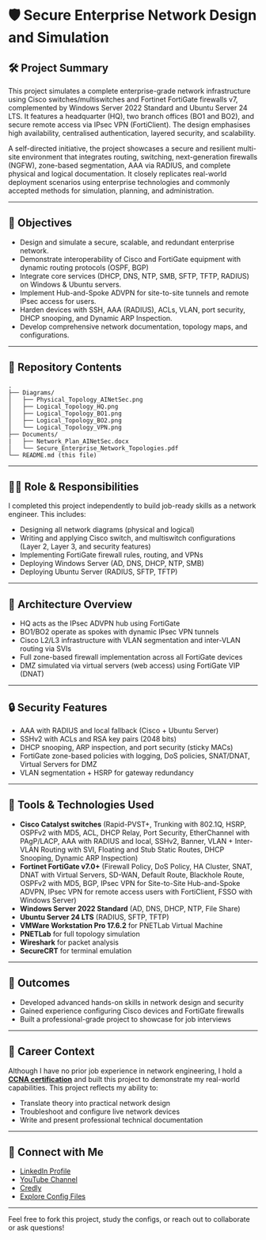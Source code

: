 # 🛡️ Secure Enterprise Network Design and Simulation

## 🛠️ Project Summary

This project simulates a complete enterprise-grade network infrastructure using Cisco switches/multiswitches and Fortinet FortiGate firewalls v7, complemented by Windows Server 2022 Standard and Ubuntu Server 24 LTS. It features a headquarter (HQ), two branch offices (BO1 and BO2), and secure remote access via IPsec VPN (FortiClient). The design emphasises high availability, centralised authentication, layered security, and scalability.

A self-directed initiative, the project showcases a secure and resilient multi-site environment that integrates routing, switching, next-generation firewalls (NGFW), zone-based segmentation, AAA via RADIUS, and complete physical and logical documentation. It closely replicates real-world deployment scenarios using enterprise technologies and commonly accepted methods for simulation, planning, and administration.

---

## 📅 Objectives

- Design and simulate a secure, scalable, and redundant enterprise network.
- Demonstrate interoperability of Cisco and FortiGate equipment with dynamic routing protocols (OSPF, BGP)
- Integrate core services (DHCP, DNS, NTP, SMB, SFTP, TFTP, RADIUS) on Windows & Ubuntu servers.
- Implement Hub-and-Spoke ADVPN for site-to-site tunnels and remote IPsec access for users.
- Harden devices with SSH, AAA (RADIUS), ACLs, VLAN, port security, DHCP snooping, and Dynamic ARP Inspection.
- Develop comprehensive network documentation, topology maps, and configurations.

---

## 📁 Repository Contents

```
.
├── Diagrams/
│   ├── Physical_Topology_AINetSec.png
│   ├── Logical_Topology_HQ.png
│   ├── Logical_Topology_BO1.png
│   ├── Logical_Topology_BO2.png
│   └── Logical_Topology_VPN.png
├── Documents/
|   ├── Network_Plan_AINetSec.docx
│   └── Secure_Enterprise_Network_Topologies.pdf
└── README.md (this file)
```

---

## 👩‍💼 Role & Responsibilities

I completed this project independently to build job-ready skills as a network engineer. This includes:

- Designing all network diagrams (physical and logical)
- Writing and applying Cisco switch, and multiswitch configurations (Layer 2, Layer 3, and security features)
- Implementing FortiGate firewall rules, routing, and VPNs
- Deploying Windows Server (AD, DNS, DHCP, NTP, SMB)
- Deploying Ubuntu Server (RADIUS, SFTP, TFTP)

---

## 🧱 Architecture Overview

- HQ acts as the IPsec ADVPN hub using FortiGate
- BO1/BO2 operate as spokes with dynamic IPsec VPN tunnels
- Cisco L2/L3 infrastructure with VLAN segmentation and inter-VLAN routing via SVIs
- Full zone-based firewall implementation across all FortiGate devices
- DMZ simulated via virtual servers (web access) using FortiGate VIP (DNAT)

---

## 🔒 Security Features

- AAA with RADIUS and local fallback (Cisco + Ubuntu Server)
- SSHv2 with ACLs and RSA key pairs (2048 bits)
- DHCP snooping, ARP inspection, and port security (sticky MACs)
- FortiGate zone-based policies with logging, DoS policies, SNAT/DNAT, Virtual Servers for DMZ
- VLAN segmentation + HSRP for gateway redundancy

---

## 🧰 Tools & Technologies Used

- **Cisco Catalyst switches** (Rapid-PVST+, Trunking with 802.1Q, HSRP, OSPFv2 with MD5, ACL, DHCP Relay, Port Security, EtherChannel with PAgP/LACP, AAA with RADIUS and local, SSHv2, Banner, VLAN + Inter-VLAN Routing with SVI, Floating and Stub Static Routes, DHCP Snooping, Dynamic ARP Inspection)
- **Fortinet FortiGate v7.0+** (Firewall Policy, DoS Policy, HA Cluster, SNAT, DNAT with Virtual Servers, SD-WAN, Default Route, Blackhole Route, OSPFv2 with MD5, BGP, IPsec VPN for Site-to-Site Hub-and-Spoke ADVPN, IPsec VPN for remote access users with FortiClient, FSSO with Windows Server)
- **Windows Server 2022 Standard** (AD, DNS, DHCP, NTP, File Share)
- **Ubuntu Server 24 LTS** (RADIUS, SFTP, TFTP)
- **VMWare Workstation Pro 17.6.2** for PNETLab Virtual Machine
- **PNETLab** for full topology simulation
- **Wireshark** for packet analysis
- **SecureCRT** for terminal emulation

---

## 🚀 Outcomes

- Developed advanced hands-on skills in network design and security
- Gained experience configuring Cisco devices and FortiGate firewalls
- Built a professional-grade project to showcase for job interviews

---

## 💼 Career Context

Although I have no prior job experience in network engineering, I hold a [**CCNA certification**](https://www.credly.com/badges/7ce7c0e3-41dc-4df0-a882-9922214a62b8/public_url) and built this project to demonstrate my real-world capabilities. This project reflects my ability to:

- Translate theory into practical network design
- Troubleshoot and configure live network devices
- Write and present professional technical documentation

---

## 🔗 Connect with Me

- [LinkedIn Profile](https://www.linkedin.com/in/aicbarrios)
- [YouTube Channel](https://www.youtube.com/@AINetSec)
- [Credly](https://www.credly.com/users/aicbarrios)
- [Explore Config Files](./Configurations)

---

Feel free to fork this project, study the configs, or reach out to collaborate or ask questions!
